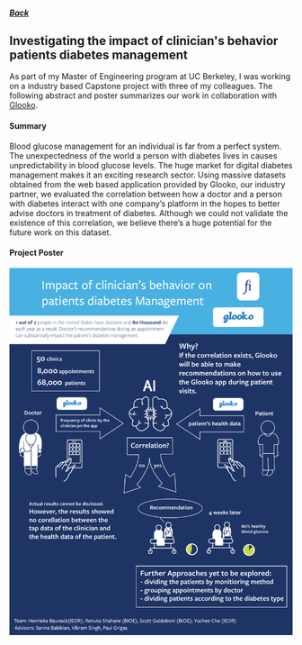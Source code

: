 ##### [Back](index#projects)
## Investigating the impact of clinician's behavior patients diabetes management

As part of my Master of Engineering program at UC Berkeley, I was working on a industry based Capstone project with three of my colleagues. The following abstract and poster summarizes our work in collaboration with [Glooko](https://www.glooko.com).

#### Summary
Blood glucose management for an individual is far from a perfect system. The
unexpectedness of the world a person with diabetes lives in causes unpredictability
in blood glucose levels. The huge market for digital diabetes management makes it
an exciting research sector. Using massive datasets obtained from the web based
application provided by Glooko, our industry partner, we evaluated the correlation
between how a doctor and a person with diabetes interact with one company’s
platform in the hopes to better advise doctors in treatment of diabetes. Although we
could not validate the existence of this correlation, we believe there’s a huge
potential for the future work on this dataset.

#### Project Poster

<a href="pdf/capstone_poster.pdf">
<img src="pdf/capstone_poster.pdf">
</a>
